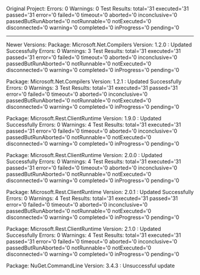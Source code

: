 Original Project: 
Errors: 0 Warnings: 0
Test Results: 
total='31 executed='31 passed='31 error='0 failed='0 timeout='0 aborted='0 inconclusive='0 passedButRunAborted='0 notRunnable='0 notExecuted='0 disconnected='0 warning='0 completed='0 inProgress='0 pending='0 

------------------------------------------------------------------
Newer Versions: 
Package: Microsoft.Net.Compilers Version: 1.2.0 : Updated Successfully
Errors: 0 Warnings: 3
Test Results: 
total='31 executed='31 passed='31 error='0 failed='0 timeout='0 aborted='0 inconclusive='0 passedButRunAborted='0 notRunnable='0 notExecuted='0 disconnected='0 warning='0 completed='0 inProgress='0 pending='0 

Package: Microsoft.Net.Compilers Version: 1.2.1 : Updated Successfully
Errors: 0 Warnings: 3
Test Results: 
total='31 executed='31 passed='31 error='0 failed='0 timeout='0 aborted='0 inconclusive='0 passedButRunAborted='0 notRunnable='0 notExecuted='0 disconnected='0 warning='0 completed='0 inProgress='0 pending='0 

Package: Microsoft.Rest.ClientRuntime Version: 1.9.0 : Updated Successfully
Errors: 0 Warnings: 4
Test Results: 
total='31 executed='31 passed='31 error='0 failed='0 timeout='0 aborted='0 inconclusive='0 passedButRunAborted='0 notRunnable='0 notExecuted='0 disconnected='0 warning='0 completed='0 inProgress='0 pending='0 

Package: Microsoft.Rest.ClientRuntime Version: 2.0.0 : Updated Successfully
Errors: 0 Warnings: 4
Test Results: 
total='31 executed='31 passed='31 error='0 failed='0 timeout='0 aborted='0 inconclusive='0 passedButRunAborted='0 notRunnable='0 notExecuted='0 disconnected='0 warning='0 completed='0 inProgress='0 pending='0 

Package: Microsoft.Rest.ClientRuntime Version: 2.0.1 : Updated Successfully
Errors: 0 Warnings: 4
Test Results: 
total='31 executed='31 passed='31 error='0 failed='0 timeout='0 aborted='0 inconclusive='0 passedButRunAborted='0 notRunnable='0 notExecuted='0 disconnected='0 warning='0 completed='0 inProgress='0 pending='0 

Package: Microsoft.Rest.ClientRuntime Version: 2.1.0 : Updated Successfully
Errors: 0 Warnings: 4
Test Results: 
total='31 executed='31 passed='31 error='0 failed='0 timeout='0 aborted='0 inconclusive='0 passedButRunAborted='0 notRunnable='0 notExecuted='0 disconnected='0 warning='0 completed='0 inProgress='0 pending='0 

Package: NuGet.CommandLine Version: 3.4.3 : Unsuccessful update

